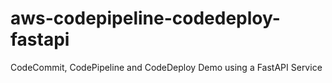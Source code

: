 # aws-codepipeline-codedeploy-fastapi
CodeCommit, CodePipeline and CodeDeploy Demo using a FastAPI Service
